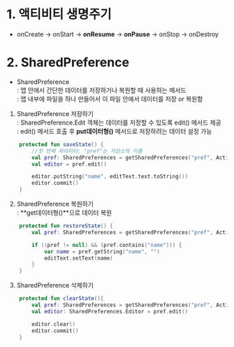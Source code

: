 # 1. 액티비티 생명주기
* onCreate -> onStart -> **onResume** -> **onPause** -> onStop -> onDestroy

# 2. SharedPreference
* SharedPreference </br>
</t>: 앱 안에서 간단한 데이터를 저장하거나 복원할 때 사용하는 메서드 </br>
</t>: 앱 내부에 파일을 하나 만들어서 이 파일 안에서 데이터를 저장 or 복원함

1) SharedPreference 저장하기</br>
</t>: SharedPreference.Edit 객체는 데이터를 저장할 수 있도록 edit() 메서드 제공</br>
</t>: edit() 메서드 호출 후 **put데이터형()** 메서드로 저장하려는 데이터 설정 가능 
```kotlin
    protected fun saveState() {
        //첫 번째 파라미터: "pref"는 저장소의 이름
        val pref: SharedPreferences = getSharedPreferences("pref", Activity.MODE_PRIVATE)
        val editor = pref.edit()

        editor.putString("name", editText.text.toString())
        editor.commit()
    }
```

2) SharedPreference 복원하기</br>
</t>: **get데이터형()**으로 데이터 복원

```kotlin
    protected fun restoreState() {
        val pref: SharedPreferences = getSharedPreferences("pref", Activity.MODE_PRIVATE)

        if ((pref != null) && (pref.contains("name"))) {
            var name = pref.getString("name", "")
            editText.setText(name)
        }
    }
```

3) SharedPreference 삭제하기</br>
```kotlin
    protected fun clearState(){
        val pref: SharedPreferences = getSharedPreferences("pref", Activity.MODE_PRIVATE)
        val editor: SharedPreferences.Editor = pref.edit()

        editor.clear()
        editor.commit()
    }   
```
